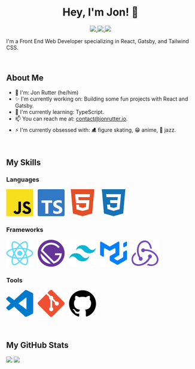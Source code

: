 <h1 align="center">Hey, I'm Jon! 👋</h1>

<p align="center">
  <a href="https://www.linkedin.com/in/rutterjt/">
    <img src="https://img.shields.io/badge/LinkedIn-0A66C2?style=for-the-badge&logo=linkedin" />
  </a>
  <a href="https://www.jonrutter.io/">
    <img src="https://img.shields.io/badge/Portfolio-0cbaea?style=for-the-badge" />
  </a>
  <a href="https://twitter.com/rutterjt/">
   <img src="https://img.shields.io/badge/Twitter-1DA1F2?style=for-the-badge&logo=twitter&logoColor=ffffff" />
  </a>
</p>
 
I'm a Front End Web Developer specializing in React, Gatsby, and Tailwind CSS.

<br />

## About Me

- 👋 I'm: Jon Rutter (he/him)
- ✨ I'm currently working on: Building some fun projects with React and Gatsby.
- 🌱 I'm currently learning: TypeScript.
- 📫 You can reach me at: [contact@jonrutter.io](mailto:contact@jonrutter.io).
- ⚡ I'm currently obsessed with: ⛸ figure skating, 😁 anime, 🎷 jazz.

<br />

## My Skills


<h3>Languages</h3>

<p>
  <a href="https://developer.mozilla.org/en-US/docs/Web/JavaScript" title="JavaScript"><img src="./images/javascript.svg" alt="JavaScript" /></a>&nbsp;&nbsp;
  <a href="https://www.typescriptlang.org/" title="TypeScript"><img src="./images/typescript.svg" alt="TypeScript" /></a>&nbsp;&nbsp;
  <a href="https://developer.mozilla.org/en-US/docs/Web/HTML" title="HTML"><img src="./images/html.svg" alt="HTML" /></a>&nbsp;&nbsp;
  <a href="https://developer.mozilla.org/en-US/docs/Web/CSS" title="CSS"><img src="./images/css.svg" alt="CSS" /></a>&nbsp;&nbsp;
</p>

<h3>Frameworks</h3>

<p>
  <a href="https://reactjs.org/" title="React"><img src="./images/react.svg" alt="React" /></a>&nbsp;&nbsp;
  <a href="https://www.gatsbyjs.com/" title="Gatsby"><img src="./images/gatsby.svg" alt="Gatsby" /></a>&nbsp;&nbsp;
  <a href="https://tailwindcss.com/" title="Tailwind CSS"><img src="./images/tailwindcss.svg" alt="Tailwind CSS" /></a>&nbsp;&nbsp;
  <a href="https://mui.com/" title="Material UI"><img src="./images/mui.svg" alt="Material UI" /></a>&nbsp;&nbsp;
  <a href="https://redux.js.org/" title="Redux"><img src="./images/redux.svg" alt="Redux" /></a>&nbsp;&nbsp;
</p>

<h3>Tools</h3>

<p>
  <a href="https://code.visualstudio.com/" title="VS Code"><img src="./images/visualstudiocode.svg" alt="VS Code" /></a>&nbsp;&nbsp;
  <a href="https://git-scm.com/" title="Git"><img src="./images/git.svg" alt="Git" /></a>&nbsp;&nbsp;
  <a href="https://github.com/" title="Github"><img src="./images/github.svg" alt="Github" /></a>&nbsp;&nbsp;
</p>


<!-- <h3 align="center">Languages</h3>

<p align="center">
  <a href="https://developer.mozilla.org/en-US/docs/Web/JavaScript">
    <img src="https://img.shields.io/badge/JavaScript-F7DF1E?style=for-the-badge&logo=javascript&logoColor=000" height="32"  />
  </a>
    <a href="https://www.typescriptlang.org/">
      <img src="https://img.shields.io/badge/TypeScript-3178C6?style=for-the-badge&logo=typescript&logoColor=fff" height="32"  />
    </a>
  <a href="https://developer.mozilla.org/en-US/docs/Web/HTML">
  <img src="https://img.shields.io/badge/HTML5-E34F26?style=for-the-badge&logo=html5&logoColor=fff" height="32" />
  </a>
  <a href="https://developer.mozilla.org/en-US/docs/Web/CSS">
    <img src="https://img.shields.io/badge/CSS3-1572B6?style=for-the-badge&logo=css3&logoColor=fff" height="32" />
  </a>
</p>
 -->
<!-- <h3 align="center">Technologies</h3>

<p align="center">
  <a href="https://reactjs.org/">
    <img src="https://img.shields.io/badge/React-61DAFB?style=for-the-badge&logo=react&logoColor=000" height="32" />
  </a>
  <a href="https://redux.js.org/">
    <img src="https://img.shields.io/badge/Redux-764ABC?style=for-the-badge&logo=redux&logoColor=fff" height="32" />
  </a>
  <a href="https://www.gatsbyjs.com/">
    <img src="https://img.shields.io/badge/Gatsby-663399?style=for-the-badge&logo=gatsby&logoColor=fff" height="32" />
  </a>
  <a href="https://mui.com/">
    <img src="https://img.shields.io/badge/MUI-007FFF?style=for-the-badge&logo=mui&logoColor=fff" height="32" />
  </a>
  <a href="https://tailwindcss.com/">
    <img src="https://img.shields.io/badge/Tailwind-06B6D4?style=for-the-badge&logo=tailwindcss&logoColor=fff" height="32" />
  </a>
  <a href="https://en.wikipedia.org/wiki/Linux">
    <img src="https://img.shields.io/badge/Linux-FCC624?style=for-the-badge&logo=linux&logoColor=000" height="32" />
  </a>
  <a href="https://nodejs.org/">
    <img src="https://img.shields.io/badge/NodeJS-339933?style=for-the-badge&logo=nodedotjs&logoColor=fff" height="32" />
  </a>
  <a href="https://www.mongodb.com/">
    <img src="https://img.shields.io/badge/MongoDb-47A248?style=for-the-badge&logo=mongodb&logoColor=fff" height="32" /> 
  </a>
</p>
 -->

<!-- <h3 align="center">Tools</h3>

<p align="center">
  <a href="https://code.visualstudio.com/">
    <img src="https://img.shields.io/badge/VSCODE-007ACC?style=for-the-badge&logo=visualstudiocode&logoColor=fff" height="32" />
  </a>
  <a href="https://git-scm.com/">
    <img src="https://img.shields.io/badge/Git-F05032?style=for-the-badge&logo=git&logoColor=fff" height="32" />
  </a>
  <a href="https://github.com/">
    <img src="https://img.shields.io/badge/GitHub-181717?style=for-the-badge&logo=github&logoColor=fff" height="32" />
  </a>
</p>
 -->
<br />


<h2>My GitHub Stats</h2>

<a align="center" href="https://github.com/rutterjt" style="text-decoration: none">
  <img src="https://github-readme-stats.vercel.app/api?username=rutterjt&count_private=true&hide=stars,contribs" />
</a>
<a align="center" href="https://github.com/rutterjt">
  <img src="https://github-readme-stats.vercel.app/api/top-langs/?username=rutterjt&layout=compact&hide=python" />
</a>
